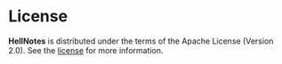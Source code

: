 # License

**HellNotes** is distributed under the terms of the Apache License (Version 2.0). See the
[license](LICENSE) for more information.

